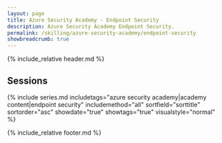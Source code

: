 ```yaml
---
layout: page
title: Azure Security Academy - Endpoint Security
description: Azure Security Academy Endpoint Security.
permalink: /skilling/azure-security-academy/endpoint-security
showbreadcrumb: true
---
```


{% include_relative header.md %}

## Sessions

{% include series.md 
    includetags="azure security academy|academy content|endpoint security" includemethod="all" 
    sortfield="sorttitle" sortorder="asc" showdate="true" showtags="true"
    visualstyle="normal"
%}

{% include_relative footer.md %}